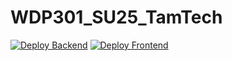 # WDP301_SU25_TamTech
[![Deploy Backend](https://github.com/minhduy-le/WDP301_SU25_TamTech/actions/workflows/deploy-backend.yml/badge.svg)](https://github.com/minhduy-le/WDP301_SU25_TamTech/actions/workflows/deploy-backend.yml)
[![Deploy Frontend](https://github.com/minhduy-le/WDP301_SU25_TamTech/actions/workflows/deploy-front-end.yml/badge.svg)](https://github.com/minhduy-le/WDP301_SU25_TamTech/actions/workflows/deploy-front-end.yml)
